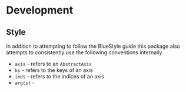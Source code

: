 # Development

## Style

In addition to attempting to follow the BlueStyle guide this package also attempts to consistently use the following conventions internally.

* `axis` - refers to an `AbstractAxis`
* `ks` - refers to the keys of an axis
* `inds` - refers to the indices of an axis
* `arg(s)` - 
